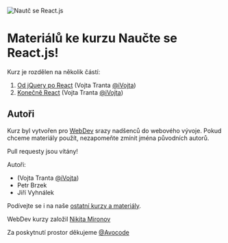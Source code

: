 ![Nautč se React.js](https://image.ibb.co/dnb7tv/react_event_fb_title_v03.png)

# Materiálů ke kurzu Naučte se React.js!

Kurz je rozdělen na několik částí:

1. [Od jQuery po React](./pt.1-jQuery-to-React) (Vojta Tranta [@iVojta](https://twitter.com/ivojta))
2. [Konečně React](./pt.2-React) (Vojta Tranta [@iVojta](https://twitter.com/ivojta))


## Autoři
Kurz byl vytvořen pro [WebDev](https://www.facebook.com/groups/webdevjs) srazy nadšenců do webového vývoje. Pokud chceme materiály použít, nezapomeňte zmínit jména původních autorů.

Pull requesty jsou vítány!

Autoři:
- (Vojta Tranta [@iVojta](https://twitter.com/ivojta))
- Petr Brzek
- Jiří Vyhnálek


Podívejte se i na naše [ostatní kurzy a materiály](https://github.com/webdev-js-evenings).

WebDev kurzy založil [Nikita Mironov](https://www.facebook.com/why7e)

Za poskytnutí prostor děkujeme [@Avocode](https://avocode.com/)
